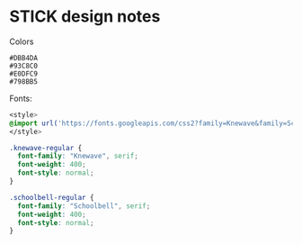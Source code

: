# STICK design notes


Colors
```palette
#DBB4DA
#93C8C0
#E0DFC9
#798BB5
```


Fonts:


```css
<style>
@import url('https://fonts.googleapis.com/css2?family=Knewave&family=Schoolbell&display=swap');
</style>

.knewave-regular {
  font-family: "Knewave", serif;
  font-weight: 400;
  font-style: normal;
}

.schoolbell-regular {
  font-family: "Schoolbell", serif;
  font-weight: 400;
  font-style: normal;
}

```